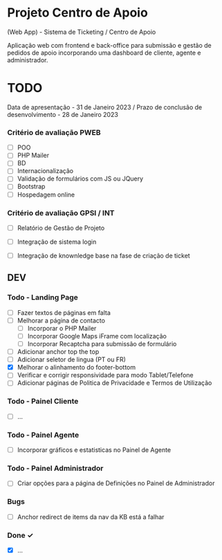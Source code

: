 # Projeto Centro de Apoio
(Web App) - Sistema de Ticketing / Centro de Apoio


Aplicação web com frontend e back-office para submissão e gestão de pedidos de apoio incorporando uma dashboard de cliente, agente e administrador.

# TODO

Data de apresentação - 31 de Janeiro 2023 / 
Prazo de conclusão de desenvolvimento - 28 de Janeiro 2023

### Critério de avaliação PWEB

- [ ] POO 
- [ ] PHP Mailer 
- [ ] BD
- [ ] Internacionalização
- [ ] Validação de formulários com JS ou JQuery
- [ ] Bootstrap
- [ ] Hospedagem online

### Critério de avaliação GPSI / INT

- [ ] Relatório de Gestão de Projeto
- [ ] Integração de sistema login
- [ ] Integração de knownledge base na fase de criação de ticket


## DEV
### Todo - Landing Page

- [ ] Fazer textos de páginas em falta
- [ ] Melhorar a página de contacto
	- [ ] Incorporar o PHP Mailer
	- [ ] Incorporar Google Maps iFrame com localização
	- [ ] Incorporar Recaptcha para submissão de formulário
- [ ] Adicionar anchor top the top
- [ ] Adicionar seletor de lingua (PT ou FR)
- [x] Melhorar o alinhamento do footer-bottom
- [ ] Verificar e corrigir responsividade para modo Tablet/Telefone
- [ ] Adicionar páginas de Politica de Privacidade e Termos de Utilização

### Todo - Painel Cliente

- [ ] ...

### Todo - Painel Agente

- [ ] Incorporar gráficos e estatisticas no Painel de Agente

### Todo - Painel Administrador

- [ ] Criar opções para a página de Definições no Painel de Administrador

### Bugs

- [ ] Anchor redirect de items da nav da KB está a falhar

### Done ✓

- [x] ...